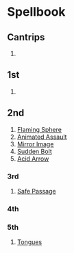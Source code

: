 # Spellbook

## Cantrips

1. []()

## 1st

1. []()

## 2nd

1. [Flaming Sphere](https://pf2.d20pfsrd.com/spell/flaming-sphere/)
1. [Animated Assault](https://pf2.d20pfsrd.com/spell/animated-assault/)
1. [Mirror Image](https://pf2.d20pfsrd.com/spell/mirror-image/)
1. [Sudden Bolt](https://pf2.d20pfsrd.com/spell/sudden-bolt/)
1. [Acid Arrow](https://pf2.d20pfsrd.com/spell/acid-arrow/)

### 3rd

1. [Safe Passage]()

### 4th

### 5th

1. [Tongues](https://pf2.d20pfsrd.com/spell/tongues/)
